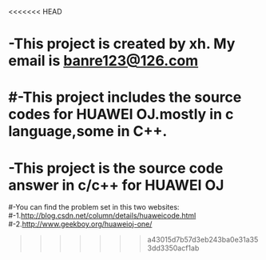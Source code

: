 <<<<<<< HEAD
# -This project is created by xh. My email is banre123@126.com
#-This project includes the source codes for HUAWEI OJ.mostly in c language,some in C++.
=======
# -This project is the source code answer in c/c++ for HUAWEI OJ
#-You can find the problem set in this two websites:
#-1.http://blog.csdn.net/column/details/huaweicode.html
#-2.http://www.geekboy.org/huaweioj-one/
>>>>>>> a43015d7b57d3eb243ba0e31a353dd3350acf1ab
